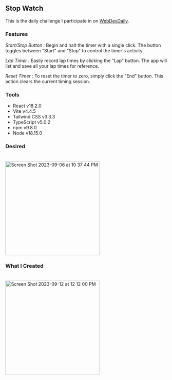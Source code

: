 ## Stop Watch

This is the daily challenge I participate in on [WebDevDaily](https://www.webdevdaily.io/).

### Features

_Start/Stop Button :_ Begin and halt the timer with a single click. The button toggles between "Start" and "Stop" to control the timer's activity.

_Lap Timer :_ Easily record lap times by clicking the "Lap" button. The app will list and save all your lap times for reference.

_Reset Timer :_ To reset the timer to zero, simply click the "End" button. This action clears the current timing session.

### Tools

- React v18.2.0
- Vite v4.4.5
- Tailwind CSS v3.3.3
- TypeScript v5.0.2
- npm v9.8.0
- Node v18.15.0

### Desired<br><br>

<img width="293" alt="Screen Shot 2023-09-06 at 10 37 44 PM" src="https://github.com/eobcre/stop-watch/assets/88697509/11430b12-495d-46c0-a8ef-8bf223a8d7d4">

### What I Created<br><br>

<img width="293" alt="Screen Shot 2023-09-12 at 12 12 00 PM" src="https://github.com/eobcre/stop-watch/assets/88697509/80a15964-1794-46d4-a029-82927ab6c471">
